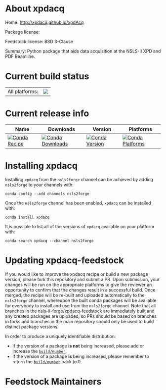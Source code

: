 About xpdacq
============

Home: http://xpdacq.github.io/xpdAcq

Package license: 

Feedstock license: BSD 3-Clause

Summary: Python package that aids data acquisition at the NSLS-II XPD and PDF Beamline.



Current build status
====================


<table><tr><td>All platforms:</td>
    <td>
      <a href="https://dev.azure.com/nsls2forge/nsls2forge/_build/latest?definitionId=180&branchName=master">
        <img src="https://dev.azure.com/nsls2forge/nsls2forge/_apis/build/status/xpdacq-feedstock?branchName=master">
      </a>
    </td>
  </tr>
</table>

Current release info
====================

| Name | Downloads | Version | Platforms |
| --- | --- | --- | --- |
| [![Conda Recipe](https://img.shields.io/badge/recipe-xpdacq-green.svg)](https://anaconda.org/nsls2forge/xpdacq) | [![Conda Downloads](https://img.shields.io/conda/dn/nsls2forge/xpdacq.svg)](https://anaconda.org/nsls2forge/xpdacq) | [![Conda Version](https://img.shields.io/conda/vn/nsls2forge/xpdacq.svg)](https://anaconda.org/nsls2forge/xpdacq) | [![Conda Platforms](https://img.shields.io/conda/pn/nsls2forge/xpdacq.svg)](https://anaconda.org/nsls2forge/xpdacq) |

Installing xpdacq
=================

Installing `xpdacq` from the `nsls2forge` channel can be achieved by adding `nsls2forge` to your channels with:

```
conda config --add channels nsls2forge
```

Once the `nsls2forge` channel has been enabled, `xpdacq` can be installed with:

```
conda install xpdacq
```

It is possible to list all of the versions of `xpdacq` available on your platform with:

```
conda search xpdacq --channel nsls2forge
```




Updating xpdacq-feedstock
=========================

If you would like to improve the xpdacq recipe or build a new
package version, please fork this repository and submit a PR. Upon submission,
your changes will be run on the appropriate platforms to give the reviewer an
opportunity to confirm that the changes result in a successful build. Once
merged, the recipe will be re-built and uploaded automatically to the
`nsls2forge` channel, whereupon the built conda packages will be available for
everybody to install and use from the `nsls2forge` channel.
Note that all branches in the nsls-ii-forge/xpdacq-feedstock are
immediately built and any created packages are uploaded, so PRs should be based
on branches in forks and branches in the main repository should only be used to
build distinct package versions.

In order to produce a uniquely identifiable distribution:
 * If the version of a package **is not** being increased, please add or increase
   the [``build/number``](https://conda.io/docs/user-guide/tasks/build-packages/define-metadata.html#build-number-and-string).
 * If the version of a package **is** being increased, please remember to return
   the [``build/number``](https://conda.io/docs/user-guide/tasks/build-packages/define-metadata.html#build-number-and-string)
   back to 0.

Feedstock Maintainers
=====================


